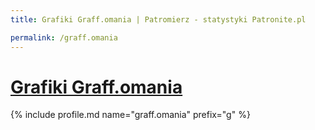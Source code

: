 ```yaml
---
title: Grafiki Graff.omania | Patromierz - statystyki Patronite.pl

permalink: /graff.omania
---
```


# [Grafiki Graff.omania](https://patronite.pl/graff.omania)

{% include profile.md name="graff.omania" prefix="g" %}
